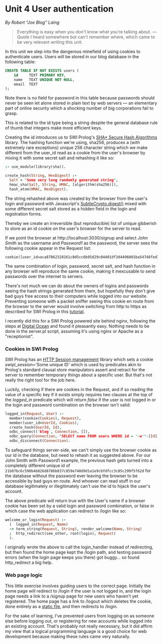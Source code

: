 # Unit 4 User authentication

*By Robert “Joe Blog” Laing*

> Everything is easy when you don't know what you're talking about. &mdash; Quote I heard somewhere but can't remember where, which came to be very relevant writing this unit.

In this unit we step into the dangerous minefield of using cookies to authenticate users. Users will be stored in our blog database in the following table:

```sql
CREATE TABLE IF NOT EXISTS users (
    id     TEXT PRIMARY KEY,
    name   TEXT UNIQUE NOT NULL,
    email  TEXT
);
```

Note there is no field for password in this table because passwords should never be seen let alone stored in plain text by web servers &mdash; an elementary part of online security which a shocking number of big corporations fail to grasp.

This is related to the id type being a string despite the general database rule of thumb that integers make more efficient keys.

Creating the id introduces us to SWI Prolog's [SHA* Secure Hash Algorithms](http://www.swi-prolog.org/pldoc/man?section=sha) library. The hashing function we're using, sha256, produces a (with extremely rare exceptions) unique 256 character string which we make different from the user_id read as a cookie from the user's browser by mixing it with some secret salt and rehashing it like so:

```prolog
:- use_module(library(sha)).

create_hash(String, HexDigest) :-
  Salt = "Some very long randomly generated string",
  hmac_sha(Salt, String, HMAC, [algorithm(sha256)]),
  hash_atom(HMAC, HexDigest).
```

The string rehashed above was created by the browser from the user's login and password with Javascript's [Subtle​Crypto​.digest()](https://developer.mozilla.org/en-US/docs/Web/API/SubtleCrypto/digest) mixed with some different secret salt stored as a hidden field in the login and registration forms.

Thereby we create an irreversible (but reproducible) list of unique gibberish to store as an id cookie on the user's browser for the server to read. 

If we point the browser at http://localhost:3030/signup and select *John Smith* as the username and *Password1* as the password, the server sees the following cookie appear in the Request list:

```
cookie([user_id=aca87862328161c8d5cc6b95d29c04401df3d4496001ba54748fed7719834a0c])
```

The same combination of login, password, secret salt, and hash function in any browser will reproduce the same cookie, making it inexcusable to send passwords over the internet to servers.

There's not much we can do about the owners of logins and passwords seeing the hash strings generated from them, but hopefully they don't give bad guys free access to their computers while logged into our website. Preventing someone with a packet sniffer seeing this cookie en route from the browser to the server would involve switching from http to https as described for SWI Prolog in this [tutorial](https://github.com/triska/letswicrypt). 

I recently did this for a SWI Prolog powered site behind nginx, following the steps at [Digital Ocean](http://www.digitalocean.com/?refcode=a32a25b52821) and found it pleasantly easy. Nothing needs to be done in the server.pl script, assuming it's using nginx or Apache as a "receptionist".

### Cookies in SWI Prolog

SWI Prolog has an [HTTP Session management](http://www.swi-prolog.org/pldoc/man?section=httpsession) library which sets a cookie swipl_session='Some unique ID' which is used by predicates akin to Prolog's standard clausal store manipulators assert and retract for the server to remember temporary things about a specific user. But that's not really the right tool for the job here.

Luckily, checking if there are cookies in the Request, and if so reading the value of a specific key if it exists simply requires two clauses at the top of the *logged_in* predicate which will return *false* if the user is not logged in or the login and password combination on the browser isn't valid:

```prolog
logged_in(Request, User) :-
  member(cookie(Cookies), Request),
  member(user_id=UserId, Cookies),
  create_hash(UserId, Id),
  odbc_connect('blog', Connection, []),
  odbc_query(Connection, "SELECT name FROM users WHERE id = '~w'"-[Id], row(User)),  
  odbc_disconnect(Connection).
```
To safeguard things server-side, we can't simply use the browser cookie as our id in the database, but need to rehash it as suggested above. For our John Smith with Password1 example, the previous hash gets turned into a completely different unique id of 
```21b07bc6c590b4b826d8786b837c859e740d9d1a1e9cbfdfcc3c05c299f5f62d``` 
for the database without the password ever leaving the browser to be accessible by bad guys en route. And whoever can read stuff in our database legitimately or illegitimately can't use the id to hijack the user's account.

The above predicate will return true with the User's name if a browser cookie has been set by a valid login and password combination, or false in which case the web application can redirect to /login like so:

```prolog
welcome_or_login(Request) :-
  (  logged_in(Request, Name) 
  -> term_string(Request, String), render_welcome(Name, String)
  ;  http_redirect(see_other, root(login), Request)
  ).
```

I originally wrote the above to call the login_handler instead of redirecting, but then found the home page kept the /login path, and testing password errors (when the login page keeps you there) got buggy... so found http_redirect a big help.

### Web page logic

This little exercise involves guiding users to the correct page. Initially the home page will redirect to /login if the user is not logged in, and the login page needs a link to a /signup page for new users who haven't yet registered. The home page has a link to /logout which deletes the cookie, done entirely as a [static file](https://github.com/roblaing/swipl-webapp-howto/blob/master/unit4/logout.html), and then redirects to /login.

For the sake of learning, I've prevented users from logging on as someone else before logging out, or registering for new accounts while logged into an existing account. That's probably not really necessary, but it did affirm my view that a logical programming language is a good choice for web development because making these rules came very naturally.

